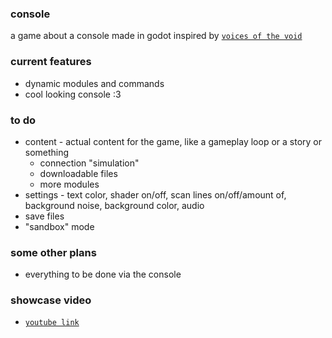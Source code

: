 ### console
a game about a console made in godot inspired by [`voices of the void`](https://mrdrnose.itch.io/votv)

### current features
- dynamic modules and commands
- cool looking console :3

### to do
- content - actual content for the game, like a gameplay loop or a story or something
	- connection "simulation"
	- downloadable files
	- more modules
- settings - text color, shader on/off, scan lines on/off/amount of, background noise, background color, audio
- save files
- "sandbox" mode

### some other plans
- everything to be done via the console

### showcase video
- [`youtube link`](https://youtu.be/vuv15g7Qay0)
